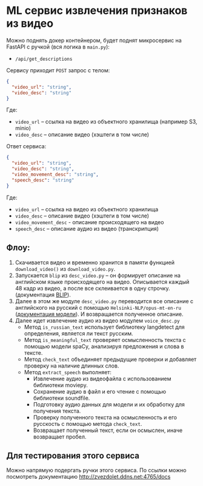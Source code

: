 # ML сервис извлечения признаков из видео

Можно поднять докер контейнером, будет поднят микросервис на FastAPI с ручкой (вся логика в `main.py`):
- `/api/get_descriptions`

Сервису приходит `POST` запрос с телом:
```json
{
  "video_url": "string",
  "video_desc": "string"
}
```
Где:
- `video_url` – ссылка на видео из объектного хранилища (например S3, minio)
- `video_desc` – описание видео (хэштеги в том числе)

Ответ сервиса:
```json
{
  "video_url": "string",
  "video_desc": "string",
  "video_movement_desc": "string",
  "speech_desc": "string"
}
```
Где:
- `video_url` –  ссылка на видео из объектного хранилища
- `video_desc` – описание видео (хэштеги в том числе)
- `video_movement_desc` - описание происходящего на видео
- `speech_desc` – описание аудио из видео (транскрипция)

## Флоу:
1. Скачивается видео и временно хранится в памяти функцией `download_video()` из `download_video.py`.
2. Запускается `blip` из `desc_video.py` – он формирует описание на английском языке происходящего на видео. Описывается каждый 48 кадр из видео, а после все склеивается в одну строчку.  (документация [BLIP](https://www.figma.com/exit?url=https://github.com/salesforce/BLIP)).
3. Далее в этом же модуле `desc_video.py` переводится все описание с английского на русский с помощью `Helsinki-NLP/opus-mt-en-ru` ([документация модели](https://huggingface.co/Helsinki-NLP/opus-mt-en-ru)). И возвращается полученное описание.
4. Далее идет извлечение аудио из видео модулем `voice_desc.py`
	- Метод `is_russian_text` использует библиотеку langdetect для определения, является ли текст русским.
	- Метод `is_meaningful_text` проверяет осмысленность текста с помощью модели spaCy, анализируя предложения и слова в тексте.
	- Метод `check_text` объединяет предыдущие проверки и добавляет проверку на наличие длинных слов.
	- Метод `extract_speech` выполняет:
	    - Извлечение аудио из видеофайла с использованием библиотеки moviepy.
	    - Сохранение аудио в файл и его чтение с помощью библиотеки soundfile.
	    - Подготовку аудио данных для модели и их обработку для получения текста.
	    - Проверку полученного текста на осмысленность и его русскость с помощью метода `check_text`.
	    - Возвращает полученный текст, если он осмыслен, иначе возвращает пробел.

## Для тестирования этого сервиса
Можно напрямую подергать ручки этого сервиса. По ссылки можно посмотреть документацию http://zvezdolet.ddns.net:4765/docs
